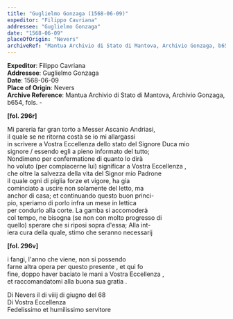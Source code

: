 ```yaml
---
title: "Guglielmo Gonzaga (1568-06-09)"
expeditor: "Filippo Cavriana"
addressee: "Guglielmo Gonzaga"
date: "1568-06-09"
placeOfOrigin: "Nevers"
archiveRef: "Mantua Archivio di Stato di Mantova, Archivio Gonzaga, b654, fols. -"
---
```


**Expeditor**: Filippo Cavriana  
**Addressee**: Guglielmo Gonzaga  
**Date**: 1568-06-09  
**Place of Origin**: Nevers  
**Archive Reference**: Mantua Archivio di Stato di Mantova, Archivio Gonzaga, b654, fols. -  


**[fol. 296r]**

  
Mi pareria far gran torto a Messer  Ascanio Andriasi,   
il quale se ne ritorna costà se io mi allargassi   
in scrivere a Vostra Eccellenza  dello stato del Signore  Duca mio   
signore / essendo egli a pieno informato del tutto;   
Nondimeno per confermatione di quanto lo dirà   
ho voluto (per compiacerne lui) significar a Vostra Eccellenza ,   
che oltre la salvezza della vita del Signor  mio Padrone   
il quale ogni di piglia forze et vigore, ha gia   
cominciato a uscire non solamente del letto, ma   
anchor di casa; et continuando questo buon princi-  
pio, speriamo di porlo infra un mese in lettica  
per condurlo alla corte. La gamba si accomoderà   
col tempo, ne bisogna (se non con molto progresso di   
quello) sperare che si riposi sopra d'essa; Alla int-  
iera cura della quale, stimo che seranno  necessarij


**[fol. 296v]**

  
i fangi, l'anno che viene, non  si possendo   
farne altra opera per questo presente , et qui fo   
fine, doppo haver baciato le mani a Vostra Eccellenza ,   
et raccomandatomi alla buona sua gratia .

Di Nevers il di viiij di giugno del 68  
Di Vostra Eccellenza   
Fedelissimo  et humilissimo servitore 

